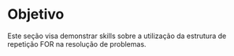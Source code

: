# Objetivo

Este seção visa demonstrar skills sobre a utilização da estrutura de repetição FOR na resolução de problemas.

